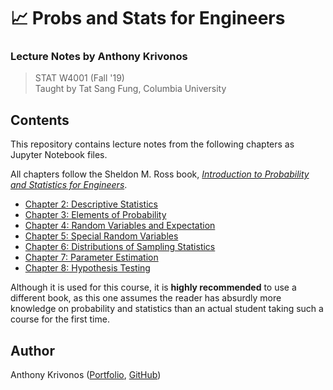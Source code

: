 # 📈 Probs and Stats for Engineers

### Lecture Notes by Anthony Krivonos

> STAT W4001 (Fall '19)<br>
Taught by Tat Sang Fung, Columbia University

## Contents

This repository contains lecture notes from the following chapters as Jupyter Notebook files.

All chapters follow the Sheldon M. Ross book,
[*Introduction to Probability and Statistics for Engineers*](https://www.amazon.com/Introduction-Probability-Statistics-Engineers-Scientists/dp/0123704839).

- [Chapter 2: Descriptive Statistics](chapter-2.ipynb)
- [Chapter 3: Elements of Probability](chapter-3.ipynb)
- [Chapter 4: Random Variables and Expectation](chapter-4.ipynb)
- [Chapter 5: Special Random Variables](chapter-5.ipynb)
- [Chapter 6: Distributions of Sampling Statistics](chapter-6.ipynb)
- [Chapter 7: Parameter Estimation](chapter-7.ipynb)
- [Chapter 8: Hypothesis Testing](chapter-8.ipynb)

Although it is used for this course, it is **highly recommended** to use
a different book, as this one assumes the reader has absurdly more
knowledge on probability and statistics than an actual student
taking such a course for the first time.

## Author

Anthony Krivonos ([Portfolio](https://anthonykrivonos.com/), [GitHub](https://github.com/anthonykrivonos))
